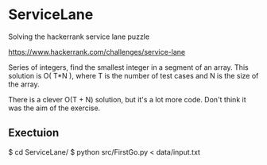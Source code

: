 # ServiceLane
Solving the hackerrank service lane puzzle

https://www.hackerrank.com/challenges/service-lane

Series of integers, find the smallest integer in a segment of an array. This solution is O( T*N ), where T is the number of 
test cases and N is the size of the array.

There is a clever O(T + N) solution, but it's a lot more code. Don't think it was the aim of the exercise.

## Exectuion

$ cd ServiceLane/
$ python src/FirstGo.py < data/input.txt
